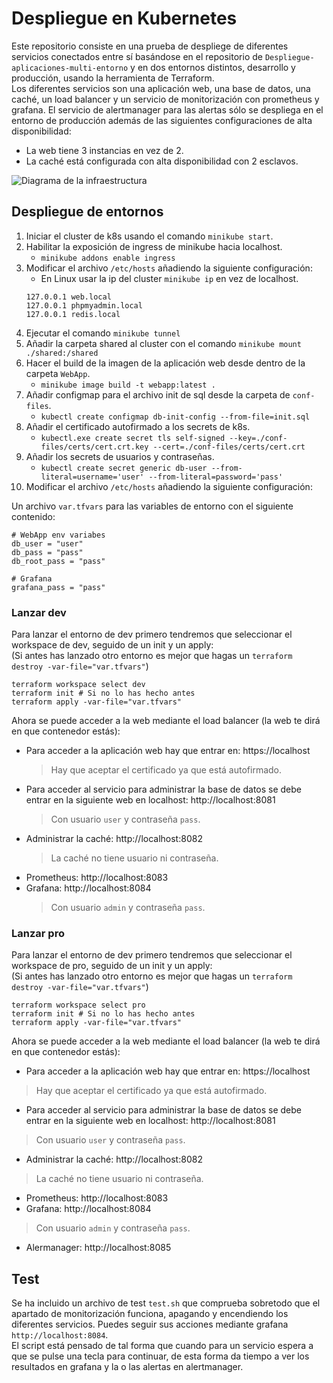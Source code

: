 # Despliegue en Kubernetes
Este repositorio consiste en una prueba de despliege de diferentes servicios conectados entre sí basándose en el repositorio de `Despliegue-aplicaciones-multi-entorno` y en dos entornos distintos, desarrollo y producción, usando la herramienta de Terraform.<br>
Los diferentes servicios son una aplicación web, una base de datos, una caché, un load balancer y un servicio de monitorización con prometheus y grafana. El servicio de alertmanager para las alertas sólo se despliega en el entorno de producción además de las siguientes configuraciones de alta disponibilidad:
* La web tiene 3 instancias en vez de 2.
* La caché está configurada con alta disponibilidad con 2 esclavos.

![Diagrama de la infraestructura](./infraestructura-terraform.png)

## Despliegue de entornos
1. Iniciar el cluster de k8s usando el comando `minikube start`.
2. Habilitar la exposición de ingress de minikube hacia localhost.
   - `minikube addons enable ingress`
3. Modificar el archivo `/etc/hosts` añadiendo la siguiente configuración:
   - En Linux usar la ip del cluster `minikube ip` en vez de localhost.
   ```
   127.0.0.1 web.local
   127.0.0.1 phpmyadmin.local
   127.0.0.1 redis.local
   ```
4. Ejecutar el comando `minikube tunnel`
5. Añadir la carpeta shared al cluster con el comando `minikube mount ./shared:/shared`
6. Hacer el build de la imagen de la aplicación web desde dentro de la carpeta `WebApp`.
   - `minikube image build -t webapp:latest .`
7. Añadir configmap para el archivo init de sql desde la carpeta de `conf-files`.
   - `kubectl create configmap db-init-config --from-file=init.sql`
8. Añadir el certificado autofirmado a los secrets de k8s.
   - `kubectl.exe create secret tls self-signed --key=./conf-files/certs/cert.crt.key --cert=./conf-files/certs/cert.crt`
9. Añadir los secrets de usuarios y contraseñas.
   - `kubectl create secret generic db-user --from-literal=username='user' --from-literal=password='pass'`
10. Modificar el archivo `/etc/hosts` añadiendo la siguiente configuración:

Un archivo `var.tfvars` para las variables de entorno con el siguiente contenido:
``` 
# WebApp env variabes
db_user = "user"
db_pass = "pass"
db_root_pass = "pass"

# Grafana
grafana_pass = "pass"
```

### Lanzar dev
Para lanzar el entorno de dev primero tendremos que seleccionar el workspace de dev, seguido de un init y un apply:<br>
(Si antes has lanzado otro entorno es mejor que hagas un `terraform destroy -var-file="var.tfvars"`)
```
terraform workspace select dev
terraform init # Si no lo has hecho antes
terraform apply -var-file="var.tfvars"
```
Ahora se puede acceder a la web mediante el load balancer (la web te dirá en que contenedor estás):
* Para acceder a la aplicación web hay que entrar en: https://localhost
    > Hay que aceptar el certificado ya que está autofirmado.
* Para acceder al servicio para administrar la base de datos se debe entrar en la siguiente web en localhost: http://localhost:8081
    > Con usuario `user` y contraseña `pass`.
* Administrar la caché: http://localhost:8082
    > La caché no tiene usuario ni contraseña.
* Prometheus: http://localhost:8083
* Grafana: http://localhost:8084
    > Con usuario `admin` y contraseña `pass`.

### Lanzar pro
Para lanzar el entorno de dev primero tendremos que seleccionar el workspace de pro, seguido de un init y un apply:<br>
(Si antes has lanzado otro entorno es mejor que hagas un `terraform destroy -var-file="var.tfvars"`)
```
terraform workspace select pro
terraform init # Si no lo has hecho antes
terraform apply -var-file="var.tfvars"
```
Ahora se puede acceder a la web mediante el load balancer (la web te dirá en que contenedor estás):
* Para acceder a la aplicación web hay que entrar en: https://localhost
> Hay que aceptar el certificado ya que está autofirmado.
* Para acceder al servicio para administrar la base de datos se debe entrar en la siguiente web en localhost: http://localhost:8081
> Con usuario `user` y contraseña `pass`.
* Administrar la caché: http://localhost:8082
> La caché no tiene usuario ni contraseña.
* Prometheus: http://localhost:8083
* Grafana: http://localhost:8084
> Con usuario `admin` y contraseña `pass`.
* Alermanager: http://localhost:8085

## Test
Se ha incluido un archivo de test `test.sh` que comprueba sobretodo que el apartado de monitorización funciona, apagando y encendiendo los diferentes servicios. Puedes seguir sus acciones mediante grafana `http://localhost:8084`.<br>
El script está pensado de tal forma que cuando para un servicio espera a que se pulse una tecla para continuar, de esta forma da tiempo a ver los resultados en grafana y la o las alertas en alertmanager.